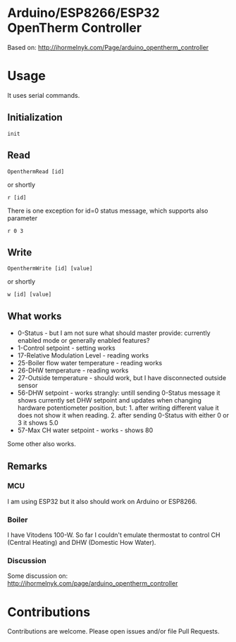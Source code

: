 # Arduino/ESP8266/ESP32 OpenTherm Controller

Based on:
http://ihormelnyk.com/Page/arduino_opentherm_controller

# Usage

It uses serial commands.

## Initialization
```
init
```

## Read

```
OpenthermRead [id]
```
or shortly
```
r [id]
```

There is one exception for id=0 status message, which supports also parameter
```
r 0 3
```

## Write

```
OpenthermWrite [id] [value]
```
or shortly
```
w [id] [value]
```
## What works

- 0-Status - but I am not sure what should master provide: currently enabled mode or generally enabled features?
- 1-Control setpoint - setting works
- 17-Relative Modulation Level - reading works
- 25-Boiler flow water temperature - reading works
- 26-DHW temperature - reading works
- 27-Outside temperature - should work, but I have disconnected outside sensor
- 56-DHW setpoint - works strangly: untill sending 0-Status message it shows currently set DHW setpoint and updates when changing hardware potentiometer position, but: 1. after writing different value it does not show it when reading. 2. after sending 0-Status with either 0 or 3 it shows 5.0
- 57-Max CH water setpoint - works - shows 80

Some other also works.

## Remarks

### MCU

I am using ESP32 but it also should work on Arduino or ESP8266.

### Boiler

I have Vitodens 100-W.
So far I couldn't emulate thermostat to control CH (Central Heating) and DHW (Domestic How Water).

### Discussion

Some discussion on: 
http://ihormelnyk.com/page/arduino_opentherm_controller

# Contributions

Contributions are welcome. Please open issues and/or file Pull Requests.